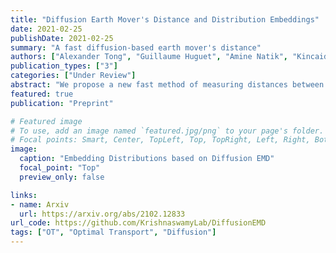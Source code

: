 ```yaml
---
title: "Diffusion Earth Mover's Distance and Distribution Embeddings"
date: 2021-02-25
publishDate: 2021-02-25
summary: "A fast diffusion-based earth mover's distance"
authors: ["Alexander Tong", "Guillaume Huguet", "Amine Natik", "Kincaid MacDonald", "Manik Kuchroo", "Ronald Coifman", "Guy Wolf", "Smita Krishnaswamy"]
publication_types: ["3"]
categories: ["Under Review"]
abstract: "We propose a new fast method of measuring distances between large numbers of related high dimensional datasets called the Diffusion Earth Mover's Distance (EMD). We model the datasets as distributions supported on common data graph that is derived from the affinity matrix computed on the combined data. In such cases where the graph is a discretization of an underlying Riemannian closed manifold, we prove that Diffusion EMD is topologically equivalent to the standard EMD with a geodesic ground distance. Diffusion EMD can be computed in $\tilde{O}(n)$ time and is more accurate than similarly fast algorithms such as tree-based EMDs. We also show Diffusion EMD is fully differentiable, making it amenable to future uses in gradient-descent frameworks such as deep neural networks. Finally, we demonstrate an application of Diffusion EMD to single cell data collected from 210 COVID-19 patient samples at Yale New Haven Hospital. Here, Diffusion EMD can derive distances between patients on the manifold of cells at least two orders of magnitude faster than equally accurate methods. This distance matrix between patients can be embedded into a higher level patient manifold which uncovers structure and heterogeneity in patients. More generally, Diffusion EMD is applicable to all datasets that are massively collected in parallel in many medical and biological systems."
featured: true
publication: "Preprint"

# Featured image
# To use, add an image named `featured.jpg/png` to your page's folder.
# Focal points: Smart, Center, TopLeft, Top, TopRight, Left, Right, BottomLeft, Bottom, BottomRight.
image:
  caption: "Embedding Distributions based on Diffusion EMD"
  focal_point: "Top"
  preview_only: false

links:
- name: Arxiv
  url: https://arxiv.org/abs/2102.12833
url_code: https://github.com/KrishnaswamyLab/DiffusionEMD
tags: ["OT", "Optimal Transport", "Diffusion"]
---
```


